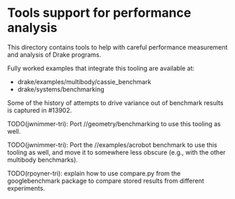 # Tools support for performance analysis

This directory contains tools to help with careful performance measurement and
analysis of Drake programs.

Fully worked examples that integrate this tooling are available at:
- drake/examples/multibody/cassie_benchmark
- drake/systems/benchmarking

Some of the history of attempts to drive variance out of benchmark results is
captured in #13902.

TODO(jwnimmer-tri): Port //geometry/benchmarking to use this tooling as well.

TODO(jwnimmer-tri): Port the //examples/acrobot benchmark to use this tooling
as well, and move it to somewhere less obscure (e.g., with the other multibody
benchmarks).

TODO(rpoyner-tri): explain how to use compare.py from the googlebenchmark
package to compare stored results from different experiments.

